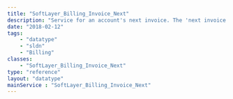 ```yaml
---
title: "SoftLayer_Billing_Invoice_Next"
description: "Service for an account's next invoice. The 'next invoice' is what a customer will be billed on their next invoice, assuming no changes are made. Currently this does not include Bandwidth Pooling charges. Note, this should be considered preliminary as you may add, remove, or change billing items on your account. "
date: "2018-02-12"
tags:
    - "datatype"
    - "sldn"
    - "Billing"
classes:
    - "SoftLayer_Billing_Invoice_Next"
type: "reference"
layout: "datatype"
mainService : "SoftLayer_Billing_Invoice_Next"
---
```

